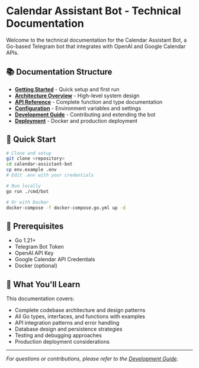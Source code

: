# Calendar Assistant Bot - Technical Documentation

Welcome to the technical documentation for the Calendar Assistant Bot, a Go-based Telegram bot that integrates with OpenAI and Google Calendar APIs.

## 📚 Documentation Structure

- **[Getting Started](getting-started.md)** - Quick setup and first run
- **[Architecture Overview](architecture.md)** - High-level system design
- **[API Reference](api-reference.md)** - Complete function and type documentation
- **[Configuration](configuration.md)** - Environment variables and settings
- **[Development Guide](development.md)** - Contributing and extending the bot
- **[Deployment](deployment.md)** - Docker and production deployment

## 🚀 Quick Start

```bash
# Clone and setup
git clone <repository>
cd calendar-assistant-bot
cp env.example .env
# Edit .env with your credentials

# Run locally
go run ./cmd/bot

# Or with Docker
docker-compose -f docker-compose.go.yml up -d
```

## 🔧 Prerequisites

- Go 1.21+
- Telegram Bot Token
- OpenAI API Key
- Google Calendar API Credentials
- Docker (optional)

## 📖 What You'll Learn

This documentation covers:
- Complete codebase architecture and design patterns
- All Go types, interfaces, and functions with examples
- API integration patterns and error handling
- Database design and persistence strategies
- Testing and debugging approaches
- Production deployment considerations

---

*For questions or contributions, please refer to the [Development Guide](development.md).*


